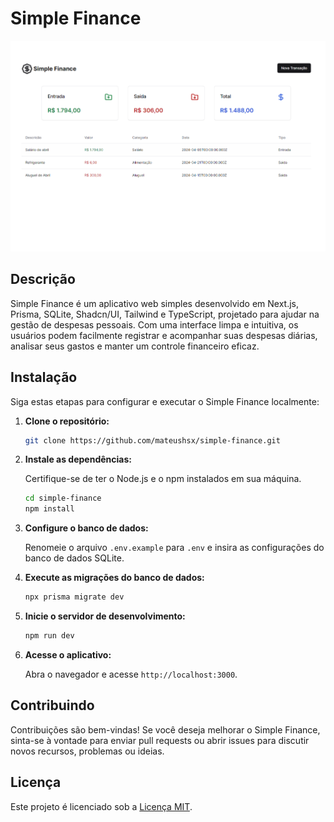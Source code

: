 # Simple Finance

![Simple Finance](./public/image.png)

## Descrição

Simple Finance é um aplicativo web simples desenvolvido em Next.js, Prisma, SQLite, Shadcn/UI, Tailwind e TypeScript, projetado para ajudar na gestão de despesas pessoais. Com uma interface limpa e intuitiva, os usuários podem facilmente registrar e acompanhar suas despesas diárias, analisar seus gastos e manter um controle financeiro eficaz.

## Instalação

Siga estas etapas para configurar e executar o Simple Finance localmente:

1. **Clone o repositório:**

    ```bash
    git clone https://github.com/mateushsx/simple-finance.git
    ```

2. **Instale as dependências:**

    Certifique-se de ter o Node.js e o npm instalados em sua máquina.

    ```bash
    cd simple-finance
    npm install
    ```

3. **Configure o banco de dados:**

    Renomeie o arquivo `.env.example` para `.env` e insira as configurações do banco de dados SQLite.

4. **Execute as migrações do banco de dados:**

    ```bash
    npx prisma migrate dev
    ```

5. **Inicie o servidor de desenvolvimento:**

    ```bash
    npm run dev
    ```

6. **Acesse o aplicativo:**

    Abra o navegador e acesse `http://localhost:3000`.

## Contribuindo

Contribuições são bem-vindas! Se você deseja melhorar o Simple Finance, sinta-se à vontade para enviar pull requests ou abrir issues para discutir novos recursos, problemas ou ideias.

## Licença

Este projeto é licenciado sob a [Licença MIT](LICENSE).
